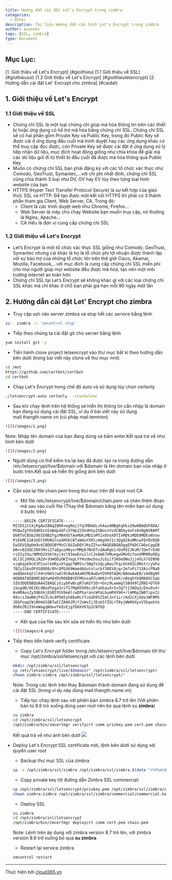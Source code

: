 ```yaml
---
title: Hướng dẫn cài đặt Let's Encrypt trong zimbra
categories:
  - Other
description: Tài liệu Hướng dẫn cấu hình Let's Encrypt trong zimbra
author: quyenbx
tags: [SSL, zimbra]
type: Document
---
```


## Mục Lục:
[1. Giới thiệu về Let's Encrypt] (#gioithieu)
[1.1 Giới thiệu về SSL] (#giothieussl)
[1.2 Giới thiệu về Let's Encrypt] (#gioithieuletencrypt)
[2. Hướng dẫn cài đặt Let' Encrypt cho zimbra] (#caidat)

<a name="gioithieu"></a>
## 1. Giới thiệu về Let's Encrypt ##

<a name="giothieussl"></a>
### 1.1 Giới thiệu về SSL ###
- Chứng chỉ SSL là một loại chứng chỉ giúp mã hóa thông tin trên các thiết bị hoặc ứng dụng có hỗ trợ mã hóa bằng chứng chỉ SSL. Chứng chỉ SSL sẽ có hai phần gồm Private Key và Public Key, trong đó Public Key sẽ được cài ở ứng dụng đầu cuối mà trình duyệt hay các ứng dụng khác có thể truy cập đọc được, còn Private Key sẽ được cài đặt ở ứng dụng xử lý tiếp nhận dữ liệu, mục đích hoạt động giống như chìa khóa để giải mã các dữ liệu gửi đi từ thiết bị đầu cuối đã được mã hóa thông qua Public Key
- Muốn có chứng chỉ SSL bạn phải đăng ký với các tổ chức xác thực như Comodo, GeoTrust, Symantec,…với chi phí nhất định, chứng chỉ SSL cũng chia thành 3 loại như DV, OV hay EV tùy theo từng loại hình website của bạn
- HTTPS (Hyper Text Transfer Protocol Secure) là sự kết hợp của giao thức SSL và HTTP. Để tạo được một kết nối HTTPS thì phải có 3 thành phần tham gia Client, Web Server, CA. Trong đó:
  - Client là các trình duyệt web như Chrome, Firefox…
  - Web Server là máy chủ chạy Website bạn muốn truy cập, nó thường là Nginx, Apache…
  - CA hiểu là đơn vị cung cấp chứng chỉ SSL

<a name="gioithieuletencrypt"></a>
### 1.2 Giới thiệu về Let's Encrypt
- Let’s Encrypt là một tổ chức xác thực SSL giống như Comodo, GeoTrust, Symantec nhưng cái khác là họ là tổ chức phi lợi nhuận được thành lập với sự bảo trợ của những tổ chức lớn trên thế giới Cisco, Akamai, Mozilla, Facebook,…với mục đích là cung cấp chứng chỉ SSL miễn phí cho mọi người giúp mọi website đều được mã hóa, tạo nên một môi trường internet an toàn hơn
- Chứng chỉ SSL tại Let’s Encrypt sẽ không khác gì với các loại chứng chỉ SSL khác mà chỉ khác ở chỗ bạn phải gia hạn mỗi 90 ngày một lần

<a name="caidat"></a>
## 2. Hướng dẫn cài đặt Let' Encrypt cho zimbra
- Truy cập ssh vào server zimbra và stop hết các service bằng lệnh
```sh
su - zimbra -c 'zmcontrol stop'
```
- Tiếp theo chúng ta cài đặt git cho server bằng lệnh
```sh
yum install git -y
```
- Tiến hành clone project letsencrypt vào thư mục bất kì theo hướng dẫn bên dưới (trong bài viết này clone về thư mục mnt)
```sh
cd /mnt
https://github.com/certbot/certbot
cd certbot
```
- Chạy Let's Encrypt trong chế độ auto và sử dụng tùy chọn certonly 
```sh
./letsencrypt-auto certonly --standalone
```
  - Sau khi chạy lệnh trên hệ thống sẽ hiển thị thông tin cần nhập là domain bạn đang sử dụng cài đặt SSL, ví dụ ở bài viết này sử dụng mail.thangth.name.vn (cú pháp mail.tenmien)
  ```sh
  ![](/images/1.png)
  ```
  Note: Nhập tên domain của bạn đang dùng và bấm enter.Kết quả trả về như hình bên dưới
  ```sh
  ![](/images/2.png)
  ```
- Người dùng có thể kiểm tra lại key đã được tạo ra trong đường dẫn /etc/letsencrypt/live/$domain với $domain là tên domain bạn vừa nhập ở bước trên.Kết quả sẽ hiển thị giống ảnh bên dưới
```sh
![](/images/3.png)
```
- Cần sửa lại file chain.pem trong thư mục trên để trust root CA
  - Mở file /etc/letsencrypt/live/$domain/chain.pem và chèn thêm đoạn mã sau vào cuối file (Thay thế $domain bằng tên miền bạn sử dụng ở bước trên)
  ```sh
  -----BEGIN CERTIFICATE-----
  MIIDSjCCAjKgAwIBAgIQRK+wgNajJ7qJMDmGLvhAazANBgkqhkiG9w0BAQUFADA/
  MSQwIgYDVQQKExtEaWdpdGFsIFNpZ25hdHVyZSBUcnVzdCBDby4xFzAVBgNVBAMT
  DkRTVCBSb290IENBIFgzMB4XDTAwMDkzMDIxMTIxOVoXDTIxMDkzMDE0MDExNVow
  PzEkMCIGA1UEChMbRGlnaXRhbCBTaWduYXR1cmUgVHJ1c3QgQ28uMRcwFQYDVQQD
  Ew5EU1QgUm9vdCBDQSBYMzCCASIwDQYJKoZIhvcNAQEBBQADggEPADCCAQoCggEB
  AN+v6ZdQCINXtMxiZfaQguzH0yxrMMpb7NnDfcdAwRgUi+DoM3ZJKuM/IUmTrE4O
  rz5Iy2Xu/NMhD2XSKtkyj4zl93ewEnu1lcCJo6m67XMuegwGMoOifooUMM0RoOEq
  OLl5CjH9UL2AZd+3UWODyOKIYepLYYHsUmu5ouJLGiifSKOeDNoJjj4XLh7dIN9b
  xiqKqy69cK3FCxolkHRyxXtqqzTWMIn/5WgTe1QLyNau7Fqckh49ZLOMxt+/yUFw
  7BZy1SbsOFU5Q9D8/RhcQPGX69Wam40dutolucbY38EVAjqr2m7xPi71XAicPNaD
  aeQQmxkqtilX4+U9m5/wAl0CAwEAAaNCMEAwDwYDVR0TAQH/BAUwAwEB/zAOBgNV
  HQ8BAf8EBAMCAQYwHQYDVR0OBBYEFMSnsaR7LHH62+FLkHX/xBVghYkQMA0GCSqG
  SIb3DQEBBQUAA4IBAQCjGiybFwBcqR7uKGY3Or+Dxz9LwwmglSBd49lZRNI+DT69
  ikugdB/OEIKcdBodfpga3csTS7MgROSR6cz8faXbauX+5v3gTt23ADq1cEmv8uXr
  AvHRAosZy5Q6XkjEGB5YGV8eAlrwDPGxrancWYaLbumR9YbK+rlmM6pZW87ipxZz
  R8srzJmwN0jP41ZL9c8PDHIyh8bwRLtTcm1D9SZImlJnt1ir/md2cXjbDaJWFBM5
  JDGFoqgCWjBH4d1QB7wCCZAA62RjYJsWvIjJEubSfZGL+T0yjWW06XyxV3bqxbYo
  Ob8VZRzI9neWagqNdwvYkQsEjgfbKbYK7p2CNTUQ
  -----END CERTIFICATE-----
  ```
  - Kết quả của file sau khi sửa sẽ hiển thị như bên dưới
  ```sh
  ![](/images/4.png)
  ```
  
- Tiếp theo tiến hành verify certificate
  - Copy Let's Encrypt folder trong /etc/letsencrypt/live/$domain tới thư mục /opt/zimbra/ssl/letsencrypt với các lệnh bên dưới
  ```sh
  mkdir /opt/zimbra/ssl/letsencrypt
  cp /etc/letsencrypt/live/$domain/* /opt/zimbra/ssl/letsencrypt/
  chown zimbra:zimbra /opt/zimbra/ssl/letsencrypt/*
  ```
  Note: Trong các lệnh trên thay $domain thành domain đang sử dụng để cài đặt SSL (trong ví dụ này dùng mail.thangth.name.vn)
  
  - Tiếp tục chạy lệnh sau với phiên bản zimbra 8.7 trở lên (Với phiên bản từ 8.6 trỏ xuống dùng user root nên bỏ qua lệnh su **zimbra**)
  ```sh
  su zimbra
  cd /opt/zimbra/ssl/letsencrypt
  /opt/zimbra/bin/zmcertmgr verifycrt comm privkey.pem cert.pem chain.pem
  ```
  Kết quả trả về như ảnh bên dưới
  ![](/images/5.png)
  
- Deploy Let's Encrypt SSL certificate mới, lệnh bên dưới sử dụng với quyền user root
  - Backup thư mục SSL của zimbra
  ```sh
  cp -a /opt/zimbra/ssl/zimbra /opt/zimbra/ssl/zimbra.$(date "+%Y%m%d")
  ```
  
  - Copy private key tới đường dẫn Zimbra SSL commercial:
  ```sh
  cp /opt/zimbra/ssl/letsencrypt/privkey.pem /opt/zimbra/ssl/zimbra/commercial/commercial.key
  chown zimbra:zimbra /opt/zimbra/ssl/zimbra/commercial/commercial.key
  ```
  - Deploy SSL
  ```sh
  su zimbra
  cd /opt/zimbra/ssl/letsencrypt
  /opt/zimbra/bin/zmcertmgr deploycrt comm cert.pem chain.pem
  ```
  Note: Lệnh trên áp dụng với zimbra version 8.7 trỏ lên, với zimbra version 8.6 trở xuống bỏ qua **su zimbra**
  
  - Restart lại service zimbra
  ```sh
  zmcontrol restart 
  ```

---
Thực hiện bởi [cloud365.vn](https://cloud365.vn/)
  